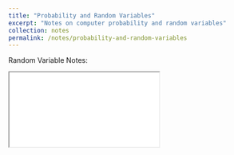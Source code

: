 ```yaml
---
title: "Probability and Random Variables"
excerpt: "Notes on computer probability and random variables"
collection: notes
permalink: /notes/probability-and-random-variables
---
```


Random Variable Notes:

<iframe src="{{ base_path }}/files/Random_Variables_Notes.pdf">
</iframe>